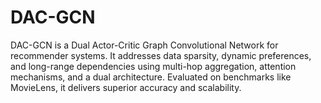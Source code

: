 # DAC-GCN
DAC-GCN is a Dual Actor-Critic Graph Convolutional Network for recommender systems. It addresses data sparsity, dynamic preferences, and long-range dependencies using multi-hop aggregation, attention mechanisms, and a dual architecture. Evaluated on benchmarks like MovieLens, it delivers superior accuracy and scalability.
